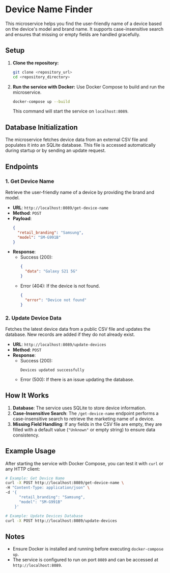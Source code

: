 # Device Name Finder

This microservice helps you find the user-friendly name of a device based on the device's model and brand name. It supports case-insensitive search and ensures that missing or empty fields are handled gracefully.

## Setup

1. **Clone the repository:**
   ```bash
   git clone <repository_url>
   cd <repository_directory>
   ```

2. **Run the service with Docker:**
   Use Docker Compose to build and run the microservice.
   ```bash
   docker-compose up --build
   ```

   This command will start the service on `localhost:8089`.

## Database Initialization

The microservice fetches device data from an external CSV file and populates it into an SQLite database. This file is accessed automatically during startup or by sending an update request.

## Endpoints

### 1. **Get Device Name**

   Retrieve the user-friendly name of a device by providing the brand and model.

   - **URL**: `http://localhost:8089/get-device-name`
   - **Method**: `POST`
   - **Payload**:
     ```json
     {
       "retail_branding": "Samsung",
       "model": "SM-G991B"
     }
     ```
   - **Response**:
     - Success (200):
       ```json
       {
         "data": "Galaxy S21 5G"
       }
       ```
     - Error (404): If the device is not found.
       ```json
       {
         "error": "Device not found"
       }
       ```

### 2. **Update Device Data**

   Fetches the latest device data from a public CSV file and updates the database. New records are added if they do not already exist.

   - **URL**: `http://localhost:8089/update-devices`
   - **Method**: `POST`
   - **Response**:
     - Success (200):
       ```
       Devices updated successfully
       ```
     - Error (500): If there is an issue updating the database.

## How It Works

1. **Database**: The service uses SQLite to store device information.
2. **Case-Insensitive Search**: The `/get-device-name` endpoint performs a case-insensitive search to retrieve the marketing name of a device.
3. **Missing Field Handling**: If any fields in the CSV file are empty, they are filled with a default value (`"Unknown"` or empty string) to ensure data consistency.

## Example Usage

After starting the service with Docker Compose, you can test it with `curl` or any HTTP client:

```bash
# Example: Get Device Name
curl -X POST http://localhost:8089/get-device-name \
-H "Content-Type: application/json" \
-d '{
      "retail_branding": "Samsung",
      "model": "SM-G991B"
    }'

# Example: Update Devices Database
curl -X POST http://localhost:8089/update-devices
```

## Notes

- Ensure Docker is installed and running before executing `docker-compose up`.
- The service is configured to run on port `8089` and can be accessed at `http://localhost:8089`.